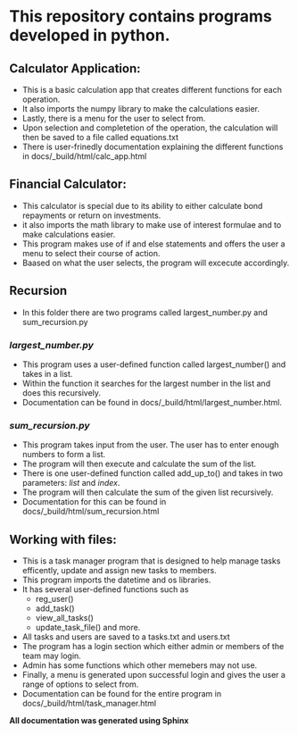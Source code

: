 # This repository contains programs developed in python.

## Calculator Application:
- This is a basic calculation app that creates different functions for each operation.
- It also imports the numpy library to make the calculations easier.
- Lastly, there is a menu for the user to select from.
- Upon selection and completetion of the operation, the calculation will then be saved to a file called equations.txt
- There is user-frinedly documentation explaining the different functions in docs/_build/html/calc_app.html

## Financial Calculator:
- This calculator is special due to its ability to either calculate bond repayments or return on investments.
- it also imports the math library to make use of interest formulae and to make calculations easier.
- This program makes use of if and else statements and offers the user a menu to select their course of action.
- Baased on what the user selects, the program will excecute accordingly.

## Recursion
- In this folder there are two programs called largest_number.py and sum_recursion.py

### _largest_number.py_
- This program uses a user-defined function called largest_number() and takes in a list.
- Within the function it searches for the largest number in the list and does this recursively.
- Documentation can be found in docs/_build/html/largest_number.html.

### _sum_recursion.py_
- This program takes input from the user. The user has to enter enough numbers to form a list.
- The program will then execute and calculate the sum of the list.
- There is one user-defined function called add_up_to() and takes in two parameters:
  _list_ and _index_.
- The program will then calculate the sum of the given list recursively.
- Documentation for this can be found in docs/_build/html/sum_recursion.html

## Working with files:
- This is a task manager program that is designed to help manage tasks efficently, update and assign
new tasks to members.
- This program imports the datetime and os libraries.
- It has several user-defined functions such as
  * reg_user()
  * add_task()
  * view_all_tasks()
  * update_task_file()
    and more.
- All tasks and users are saved to a tasks.txt and users.txt
- The program has a login section which either admin or members of the team may login.
- Admin has some functions which other memebers may not use.
- Finally, a menu is generated upon successful login and gives the user a range of options to select from.
- Documentation can be found for the entire program in docs/_build/html/task_manager.html

**All documentation was generated using Sphinx**
